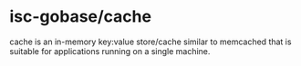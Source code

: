 # isc-gobase/cache
cache is an in-memory key:value store/cache similar to memcached that is
suitable for applications running on a single machine.